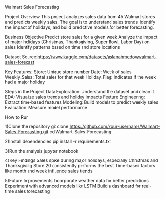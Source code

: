 Walmart Sales Forecasting

Project Overview
This project analyzes sales data from 45 Walmart stores and predicts weekly sales. The goal is to understand sales trends, identify the impact of holidays, and build predictive models for better forecasting.

Business Objective
Predict store sales for a given week
Analyze the impact of major holidays (Christmas, Thanksgiving, Super Bowl, Labor Day) on sales
Identify patterns based on time and store locations

Dataset
Source:https://www.kaggle.com/datasets/aslanahmedov/walmart-sales-forecast

Key Features:
Store: Unique store number
Date: Week of sales
Weekly_Sales: Total sales for that week
Holiday_Flag: Indicates if the week had a major holiday

Steps in the Project
Data Exploration: Understand the dataset and clean it
EDA: Visualize sales trends and holiday impacts
Feature Engineering: Extract time-based features
Modeling: Build models to predict weekly sales
Evaluation: Measure model performance

How to Run

1)Clone the repository
git clone https://github.com/your-username/Walmart-Sales-Forecasting.git
cd Walmart-Sales-Forecasting

2)Install dependencies
pip install -r requirements.txt

3)Run the analysis
jupyter notebook

4)Key Findings
Sales spike during major holidays, especially Christmas and Thanksgiving
Store 20 consistently performs the best
Time-based factors like month and week influence sales trends

5)Future Improvements
Incorporate weather data for better predictions
Experiment with advanced models like LSTM
Build a dashboard for real-time sales forecasting
